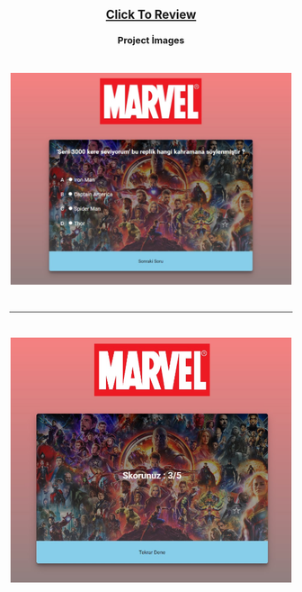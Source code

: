 <h2 align="center"><a href="https://atifsimsek.github.io/html-css-js-projects/JavaScript%20Project/12%20-%20Quiz%20App/index.html">Click To Review</a> </h2>

<h3 align="center">Project İmages</h3>
<br/>


<p align="center"><img  src="img/preview/img-1.jpg"  width="500" ></p>

<br/>

---

<br/>

<p align="center"><img src="img/preview/img-2.jpg"  width="500" ></p>

